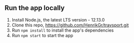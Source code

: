 ## Run the app locally

1. Install Node.js, the latest LTS version - 12.13.0
2. Clone this repo, https://github.com/HenrikGr/travsport.git
3. Run `npm install` to install the app's dependencies
5. Run `npm start` to start the app
